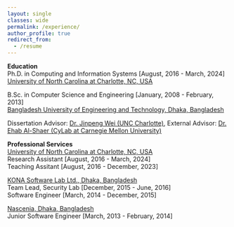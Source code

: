 ```yaml
---
layout: single
classes: wide
permalink: /experience/
author_profile: true
redirect_from:
  - /resume
---
```

**Education**<br>
Ph.D. in Computing and Information Systems [August, 2016 - March, 2024]<br>
    [University of North Carolina at Charlotte, NC, USA](https://cci.uncc.edu/departments/software-and-information-systems-sis)<br>
    
B.Sc. in Computer Science and Engineering [January, 2008 - February, 2013]<br>
  [Bangladesh University of Engineering and Technology, Dhaka, Bangladesh](https://www.buet.ac.bd)<br>
  
Dissertation Advisor: [Dr. Jinpeng Wei (UNC Charlotte)](https://webpages.charlotte.edu/jwei8/), External Advisor: [Dr. Ehab Al-Shaer (CyLab at Carnegie Mellon University)](https://www.andrew.cmu.edu/user/eshaer/)
      
**Professional Services**<br>
[University of North Carolina at Charlotte, NC, USA](https://cci.uncc.edu/departments/software-and-information-systems-sis)<br>
    Research Assistant [August, 2016 - March, 2024]<br>
    Teaching Assitant [August, 2016 - December, 2023]<br>
    
  [KONA Software Lab Ltd., Dhaka, Bangladesh](https://konasl.com/) <br>
    Team Lead, Security Lab [December, 2015 - June, 2016]<br>
    Software Engineer [March, 2014 - December, 2015]<br>
    
  [Nascenia, Dhaka, Bangladesh](https://nascenia.com/) <br>
  Junior Software Engineer [March, 2013 - February, 2014]<br>
